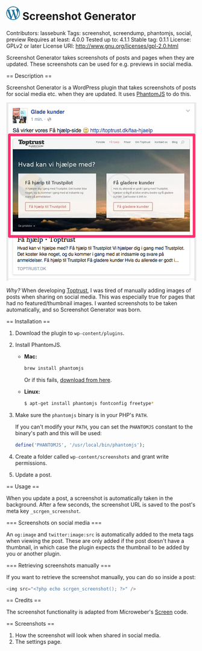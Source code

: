 # <img src="https://raw.githubusercontent.com/lassebunk/screenshot-generator/master/img/wordpress-logo.png" width="36" height="36" /> Screenshot Generator
Contributors: lassebunk
Tags: screenshot, screendump, phantomjs, social, preview
Requires at least: 4.0.0
Tested up to: 4.1.1
Stable tag: 0.1.1
License: GPLv2 or later
License URI: http://www.gnu.org/licenses/gpl-2.0.html

Screenshot Generator takes screenshots of posts and pages when they are updated. These screenshots can be used for e.g. previews in social media.

== Description ==

Screenshot Generator is a WordPress plugin that takes screenshots of posts for social media etc. when they are updated.
It uses [PhantomJS](http://phantomjs.org/) to do this.

![Screenshot](https://raw.githubusercontent.com/lassebunk/screenshot-generator/master/assets/screenshot-1.png)

*Why?* When developing [Toptrust](http://toptrust.dk), I was tired of manually adding images of posts
when sharing on social media. This was especially true for pages that had no featured/thumbnail images.
I wanted screenshots to be taken automatically, and so Screenshot Generator was born.

== Installation ==

1. Download the plugin to `wp-content/plugins`.
2. Install PhantomJS.
   * **Mac:**

     ```bash
     brew install phantomjs
     ```

     Or if this fails, [download from here](https://github.com/eugene1g/phantomjs/releases).
   * **Linux:**

     ```bash
     $ apt-get install phantomjs fontconfig freetype*
     ```

3. Make sure the `phantomjs` binary is in your PHP's `PATH`.

   If you can't modify your `PATH`, you can set the `PHANTOMJS` constant to the
   binary's path and this will be used:

   ```php
   define('PHANTOMJS', '/usr/local/bin/phantomjs');
   ```

4. Create a folder called `wp-content/screenshots` and grant write permissions.

5. Update a post.

== Usage ==

When you update a post, a screenshot is automatically taken in the background.
After a few seconds, the screenshot URL is saved to the post's meta key
`_scrgen_screenshot`.

=== Screenshots on social media ===

An `og:image` and `twitter:image:src` is automatically added to the meta tags
when viewing the post. These are only added if the post doesn't have a
thumbnail, in which case the plugin expects the thumbnail to be added by
you or another plugin.

=== Retrieving screenshots manually ===

If you want to retrieve the screenshot manually, you can do so inside a post:

```php
<img src="<?php echo scrgen_screenshot(); ?>" />
```

== Credits ==

The screenshot functionality is adapted from Microweber's
[Screen](https://github.com/microweber/screen) code.

== Screenshots ==

1. How the screenshot will look when shared in social media.
2. The settings page.

